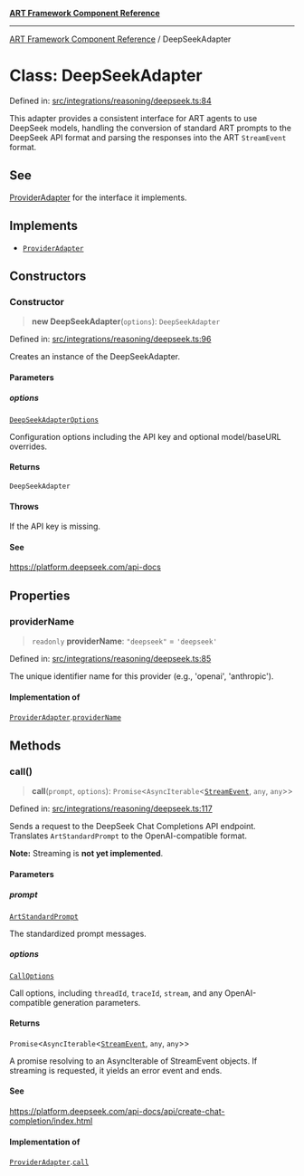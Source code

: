 [**ART Framework Component Reference**](../README.md)

***

[ART Framework Component Reference](../README.md) / DeepSeekAdapter

# Class: DeepSeekAdapter

Defined in: [src/integrations/reasoning/deepseek.ts:84](https://github.com/hashangit/ART/blob/1e49ae91e230443ba790ac800658233963b3d60c/src/integrations/reasoning/deepseek.ts#L84)

This adapter provides a consistent interface for ART agents to use DeepSeek models,
handling the conversion of standard ART prompts to the DeepSeek API format and
parsing the responses into the ART `StreamEvent` format.

## See

[ProviderAdapter](../interfaces/ProviderAdapter.md) for the interface it implements.

## Implements

- [`ProviderAdapter`](../interfaces/ProviderAdapter.md)

## Constructors

### Constructor

> **new DeepSeekAdapter**(`options`): `DeepSeekAdapter`

Defined in: [src/integrations/reasoning/deepseek.ts:96](https://github.com/hashangit/ART/blob/1e49ae91e230443ba790ac800658233963b3d60c/src/integrations/reasoning/deepseek.ts#L96)

Creates an instance of the DeepSeekAdapter.

#### Parameters

##### options

[`DeepSeekAdapterOptions`](../interfaces/DeepSeekAdapterOptions.md)

Configuration options including the API key and optional model/baseURL overrides.

#### Returns

`DeepSeekAdapter`

#### Throws

If the API key is missing.

#### See

https://platform.deepseek.com/api-docs

## Properties

### providerName

> `readonly` **providerName**: `"deepseek"` = `'deepseek'`

Defined in: [src/integrations/reasoning/deepseek.ts:85](https://github.com/hashangit/ART/blob/1e49ae91e230443ba790ac800658233963b3d60c/src/integrations/reasoning/deepseek.ts#L85)

The unique identifier name for this provider (e.g., 'openai', 'anthropic').

#### Implementation of

[`ProviderAdapter`](../interfaces/ProviderAdapter.md).[`providerName`](../interfaces/ProviderAdapter.md#providername)

## Methods

### call()

> **call**(`prompt`, `options`): `Promise`\<`AsyncIterable`\<[`StreamEvent`](../interfaces/StreamEvent.md), `any`, `any`\>\>

Defined in: [src/integrations/reasoning/deepseek.ts:117](https://github.com/hashangit/ART/blob/1e49ae91e230443ba790ac800658233963b3d60c/src/integrations/reasoning/deepseek.ts#L117)

Sends a request to the DeepSeek Chat Completions API endpoint.
Translates `ArtStandardPrompt` to the OpenAI-compatible format.

**Note:** Streaming is **not yet implemented**.

#### Parameters

##### prompt

[`ArtStandardPrompt`](../type-aliases/ArtStandardPrompt.md)

The standardized prompt messages.

##### options

[`CallOptions`](../interfaces/CallOptions.md)

Call options, including `threadId`, `traceId`, `stream`, and any OpenAI-compatible generation parameters.

#### Returns

`Promise`\<`AsyncIterable`\<[`StreamEvent`](../interfaces/StreamEvent.md), `any`, `any`\>\>

A promise resolving to an AsyncIterable of StreamEvent objects. If streaming is requested, it yields an error event and ends.

#### See

https://platform.deepseek.com/api-docs/api/create-chat-completion/index.html

#### Implementation of

[`ProviderAdapter`](../interfaces/ProviderAdapter.md).[`call`](../interfaces/ProviderAdapter.md#call)
